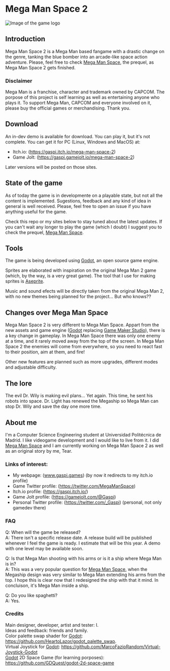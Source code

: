 # Mega Man Space 2

![Image of the game logo][logo]

## Introduction
Mega Man Space 2 is a Mega Man based fangame with a drastic
change on the genre, tanking the blue bomber into an arcade-like
space action adventure. Please, feel free to check 
[Mega Man Space], the prequel, as Mega Man Space 2 gets finished.

### Disclaimer
Mega Man is a franchise, character and trademark owned by CAPCOM.
The porpose of this project is self learning as well as entertaining
anyone who plays it. To support Mega Man, CAPCOM and everyone involved
on it, please buy the official games or merchandising. Thank you.

## Download
An in-dev demo is available for download. You can play it, but it's not complete.
You can get it for PC (Linux, Windows and MacOS) at:
- Itch.io: (https://gaspi.itch.io/mega-man-space-2)
- Game Jolt: (https://gaspi.gamejolt.io/mega-man-space-2)

Later versions will be posted on those sites.

## State of the game
As of today the game is in developmente on a playable state, but not all
the content is implemented. Sugestions, feedback and any kind of idea in 
general is well received. Please, feel free to open an issue if you have
anything useful for the game.

Check this repo or my sites below to stay tuned about the latest updates.
If you can't wait any longer to play the game (which I doubt) I suggest
you to check the prequel, [Mega Man Space].

## Tools
The game is being developed using [Godot], an open source game engine.  

Sprites are elaborated with inspiration on the original Mega Man 2 game
(which, by the way, is a very great game). The tool that I use for making
sprites is [Aseprite].  

Music and sound efects will be directly taken from the original Mega Man 2,
with no new themes being planned for the project... But who knows??

## Changes over Mega Man Space
Mega Man Space 2 is very different to Mega Man Space. Appart from the
new assets and game engine ([Godot] replacing [Game Maker Studio]), there
is a key change in gameplay. In Mega Man Space there was only one enemy
at a time, and it rarely moved away from the top of the screen. In Mega 
Man Space 2 the enemies will come from everywhere, so you need to react
fast to their position, aim at them, and fire!  

Other new features are planned such as more upgrades, different modes and
adjustable difficulty.

## The lore
The evil Dr. Wily is making evil plans... Yet again. This time, he sent his
robots into space. Dr. Light has renewed the Megaship so Mega Man can
stop Dr. Wily and save the day one more time.

## About me
I'm a Computer Science Engineering student at Universidad Politécnica de Madrid.
I like videogame development and I would like to live from it. I did 
[Mega Man Space] and I am currently working on Mega Man Space 2 
as well as an original story by me, Tear. 

### Links of interest:
- My webpage: (www.gaspi.games) (by now it redirects to my itch.io profile)
- Game Twitter profile: (https://twitter.com/MegaManSpace)
- Itch.io profile: (https://gaspi.itch.io/)
- Game Jolt profile: (https://gamejolt.com/@Gaspi)
- Personal Twitter profile: (https://twitter.com/_Gaspi) (personal, not only gamedev there)

### FAQ
Q: When will the game be released?  
A: There isn't a specific release date. A release build will be published whenever
I feel the game is ready. I estimate that will be this year. A demo with one level
may be available soon.

Q: Is that Mega Man shooting with his arms or is it a ship where Mega Man is in?  
A: This was a very popular question for [Mega Man Space], when the Megaship design
was very similar to Mega Man extending his arms from the top. I hope this is clear 
now that I redesigned the ship with that it mind. In concluison, it's Mega Man inside
a ship.  
  
Q: Do you like spaghetti?  
A: Yes.

### Credits
Main designer, developer, artist and tester: I.  
Ideas and feedback: friends and family.  
Color palette swap shader for [Godot]: https://github.com/HeartoLazor/godot_palette_swap.  
Virtual Joystick for [Godot]: https://github.com/MarcoFazioRandom/Virtual-Joystick-Godot  
[Godot] 2D Space Game (for learning porposes): https://github.com/GDQuest/godot-2d-space-game  


[Mega Man Space]: https://gaspi.itch.io/mega-man-space
[Godot]: https://godotengine.org/
[Game Maker Studio]: https://www.yoyogames.com/gamemaker
[Aseprite]: https://www.aseprite.org/

[logo]: https://github.com/rapsaGnauJ/Mega-Man-Space-2/blob/master/assets/markdown/logo.png "Game Logo"
